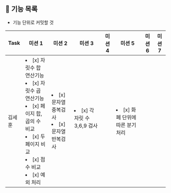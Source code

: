 
## 🚀 기능 목록

- 기능 단위로 커밋할 것

| Task | 미션 1                                                                                                                                             | 미션 2                                          | 미션 3                         | 미션 4 | 미션 5 | 미션 6 | 미션 7 |
|----|--------------------------------------------------------------------------------------------------------------------------------------------------|-----------------------------------------------|------------------------------|-----|------|------|------|
| 김세훈| <li> [x] 자릿수 합 연산기능 </li> <li> [x] 자릿수 곱 연산기능 </li> <li> [x] 페이지 합, 곱의 수 비교</li> <li> [x] 두 페이지 비교 </li> <li> [x] 점수 비교</li> <li> [x] 예외 처리</li> | <li> [x] 문자열 중복검사</li> <li> [x] 문자열 반복검사</li> | <li> [x] 각 자릿 수 3,6,9 검사</li>　 |    | <li> [x] 화폐 단위에 따른 분기처리</li>|| ||
